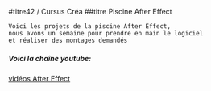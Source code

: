 #titre42 / Cursus Créa 
##titre Piscine After Effect


```
Voici les projets de la piscine After Effect,  
nous avons un semaine pour prendre en main le logiciel  
et réaliser des montages demandés 
```

##### Voici la chaîne youtube:
[vidéos After Effect](https://www.youtube.com/playlist?list=PL_pcSETOqZnaZxuCdYCSCJ86q33nLbbn8)

